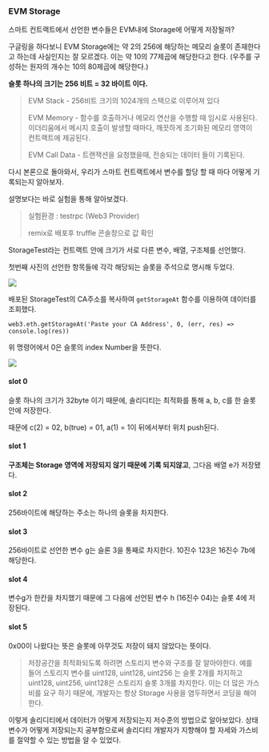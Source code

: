 ### EVM Storage

스마트 컨트랙트에서 선언한 변수들은 EVM내에 Storage에 어떻게 저장될까?

구글링을 하다보니 EVM Storage에는 약 2의 256에 해당하는 메모리 슬롯이 존재한다고 하는데 사실인지는 잘 모르겠다. 이는 약 10의 77제곱에 해당한다고 한다. (우주를 구성하는 원자의 개수는 10의 80제곱에 해당한다.) 

**슬롯 하나의 크기는 256 비트 = 32 바이트 이다.** 



>EVM Stack - 256비트 크기의 1024개의 스택으로 이루어져 있다
>
>EVM Memory - 함수를 호출하거나 메모리 연산을 수행할 때 임시로 사용된다. 이더리움에서 메시지 호출이 발생할 때마다, 깨끗하게 초기화된 메모리 영역이 컨트랙트에 제공된다.
>
>EVM Call Data - 트랜잭션을 요청했을때, 전송되는 데이터 들이 기록된다.



다시 본론으로 돌아와서, 우리가 스마트 컨트랙트에서 변수를 할당 할 때 마다 어떻게 기록되는지 알아보자.

설명보다는 바로 실험을 통해 알아보겠다. 

> 실험환경 : testrpc (Web3 Provider)
>
> remix로 배포후 truffle 콘솔창으로 값 확인



StorageTest라는 컨트랙트 안에 크기가  서로 다른 변수, 배열, 구조체를 선언했다.

첫번째 사진의 선언한 항목들에 각각 해당되는 슬롯을 주석으로 명시해 두었다.

![](C:\Users\hwave\Documents\GitHub\TIL-about-Blockchain\img\storage1.png)

배포된 StorageTest의 CA주소를 복사하여 `getStorageAt` 함수를 이용하여 데이터를 조회했다.

```
web3.eth.getStorageAt('Paste your CA Address', 0, (err, res) => console.log(res))
```

위 명령어에서 0은 슬롯의 index Number을 뜻한다. 

![](C:\Users\hwave\Documents\GitHub\TIL-about-Blockchain\img\storage2.png)

#### slot 0

슬롯 하나의 크기가 32byte 이기 때문에, 솔리디티는 최적화를 통해 a, b, c를 한 슬롯안에 저장한다.

때문에 c(2) = 02, b(true) = 01, a(1) = 1이 뒤에서부터 위치 push된다.

#### slot 1

**구조체는 Storage 영역에 저장되지 않기 때문에 기록 되지않고**, 그다음 배열 e가 저장됐다.

#### slot 2

256바이트에 해당하는 주소는 하나의 슬롯을 차지한다.

#### slot 3

256바이트로 선언한 변수 g는 슬론 3을 통째로 차지한다. 10진수 123은 16진수 7b에 해당한다.

#### slot 4

변수g가 한칸을 차지했기 때문에 그 다음에 선언된 변수 h (16진수 04)는 슬롯 4에 저장된다.

#### slot 5

0x00이 나왔다는 뜻은 슬롯에 아무것도 저장이 돼지 않았다는 뜻이다.



>저장공간을 최적화되도록 하려면 스토리지 변수와 구조를 잘 알아야한다. 예를 들어 스토리지 변수를 uint128, uint128, uint256 는 슬롯 2개를 차지하고 uint128, uint256, uint128은 스토리지 슬롯 3개를 차지한다. 이는 더 많은 가스비를 요구 하기 때문에, 개발자는 항상 Storage 사용을 염두하면서 코딩을 해야 한다.



이렇게 솔리디티에서 데이터가 어떻게 저장되는지 저수준의 방법으로 알아보았다. 상태 변수가 어떻게 저장되는지 공부함으로써 솔리디티 개발자가 지향해야 할 자세와 가스비를 절약할 수 있는 방법을 알 수 있었다.

